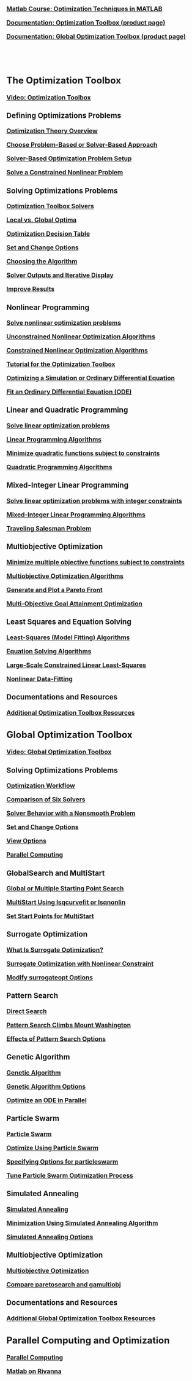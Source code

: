 **<a href="https://www.mathworks.com/training-schedule/optimization-techniques-in-matlab.html" target="_blank"><font size="3">Matlab Course: Optimization Techniques in MATLAB<font/></a>**

**<a href="https://www.mathworks.com/products/optimization.html" target="_blank"><font size="3">Documentation: Optimization Toolbox (product page)<font/></a>**

**<a href="https://www.mathworks.com/products/global-optimization.html" target="_blank"><font size="3">Documentation: Global Optimization Toolbox (product page)<font/></a>**


<br/>
<br/>


## The Optimization Toolbox

**<a href="https://www.mathworks.com/products/optimization.html" target="_blank"><font size="3">Video: Optimization Toolbox<font/></a>**

### Defining Optimizations Problems

**<a href="https://www.mathworks.com/help/optim/ug/optimization-theory-overview.html" target="_blank"><font size="3">Optimization Theory Overview<font/></a>**

**<a href="https://www.mathworks.com/help/optim/ug/first-choose-problem-based-or-solver-based-approach.html" target="_blank"><font size="3">Choose Problem-Based or Solver-Based Approach<font/></a>**

**<a href="https://www.mathworks.com/help/optim/optimization-problem-setup-solver-based.html" target="_blank"><font size="3">Solver-Based Optimization Problem Setup<font/></a>**

**<a href="https://www.mathworks.com/help/optim/ug/example-nonlinear-constrained-minimization.html" target="_blank"><font size="3">Solve a Constrained Nonlinear Problem<font/></a>**


### Solving Optimizations Problems

**<a href="https://www.mathworks.com/help/optim/ug/introduction-to-optimization-toolbox-solvers.html" target="_blank"><font size="3">Optimization Toolbox Solvers<font/></a>**

**<a href="https://www.mathworks.com/help/optim/ug/local-vs-global-optima.html" target="_blank"><font size="3">Local vs. Global Optima<font/></a>**

**<a href="https://www.mathworks.com/help/optim/ug/optimization-decision-table.html" target="_blank"><font size="3">Optimization Decision Table<font/></a>**

**<a href="https://www.mathworks.com/help/optim/ug/set-and-change-options.html" target="_blank"><font size="3">Set and Change Options<font/></a>**

**<a href="https://www.mathworks.com/help/optim/ug/choosing-the-algorithm.html" target="_blank"><font size="3">Choosing the Algorithm<font/></a>**

**<a href="https://www.mathworks.com/help/optim/solver-outputs-and-iterative-display.html" target="_blank"><font size="3">Solver Outputs and Iterative Display<font/></a>**

**<a href="https://www.mathworks.com/help/optim/improving-results.html" target="_blank"><font size="3">Improve Results<font/></a>**


### Nonlinear Programming

**<a href="https://www.mathworks.com/discovery/nonlinear-programming.html" target="_blank"><font size="3">Solve nonlinear optimization problems<font/></a>**

**<a href="https://www.mathworks.com/help/optim/ug/unconstrained-nonlinear-optimization-algorithms.html" target="_blank"><font size="3">Unconstrained Nonlinear Optimization Algorithms<font/></a>**

**<a href="https://www.mathworks.com/help/optim/ug/constrained-nonlinear-optimization-algorithms.html" target="_blank"><font size="3">Constrained Nonlinear Optimization Algorithms<font/></a>**

**<a href="https://www.mathworks.com/help/optim/ug/optimization-toolbox-tutorial.html" target="_blank"><font size="3">Tutorial for the Optimization Toolbox<font/></a>**

**<a href="https://www.mathworks.com/help/optim/ug/optimizing-a-simulation-or-ordinary-differential-equation.html" target="_blank"><font size="3">Optimizing a Simulation or Ordinary Differential Equation<font/></a>**

**<a href="https://www.mathworks.com/help/optim/ug/fit-differential-equation-ode.html" target="_blank"><font size="3">Fit an Ordinary Differential Equation (ODE)<font/></a>**


### Linear and Quadratic Programming

**<a href="https://www.mathworks.com/discovery/linear-programming.html" target="_blank"><font size="3">Solve linear optimization problems<font/></a>**

**<a href="https://www.mathworks.com/help/optim/ug/linear-programming-algorithms.html" target="_blank"><font size="3">Linear Programming Algorithms<font/></a>**

**<a href="https://www.mathworks.com/discovery/quadratic-programming.html" target="_blank"><font size="3">Minimize quadratic functions subject to constraints<font/></a>**

**<a href="https://www.mathworks.com/help/optim/ug/quadratic-programming-algorithms.html" target="_blank"><font size="3">Quadratic Programming Algorithms<font/></a>**


### Mixed-Integer Linear Programming

**<a href="https://www.mathworks.com/discovery/integer-programming.html" target="_blank"><font size="3">Solve linear optimization problems with integer constraints<font/></a>**

**<a href="https://www.mathworks.com/help/optim/ug/mixed-integer-linear-programming-algorithms.html" target="_blank"><font size="3">Mixed-Integer Linear Programming Algorithms<font/></a>**

**<a href="https://www.mathworks.com/help/optim/ug/travelling-salesman-problem.html" target="_blank"><font size="3">Traveling Salesman Problem<font/></a>**


### Multiobjective Optimization

**<a href="https://www.mathworks.com/discovery/multiobjective-optimization.html" target="_blank"><font size="3">Minimize multiple objective functions subject to constraints<font/></a>**

**<a href="https://www.mathworks.com/help/optim/ug/multiobjective-optimization-algorithms.html" target="_blank"><font size="3">Multiobjective Optimization Algorithms<font/></a>**

**<a href="https://www.mathworks.com/help/optim/ug/generate-and-plot-a-pareto-front.html" target="_blank"><font size="3">Generate and Plot a Pareto Front<font/></a>**

**<a href="https://www.mathworks.com/help/optim/examples/multi-objective-goal-attainment-optimization.html" target="_blank"><font size="3">Multi-Objective Goal Attainment Optimization<font/></a>**


### Least Squares and Equation Solving

**<a href="https://www.mathworks.com/help/optim/ug/least-squares-model-fitting-algorithms.html" target="_blank"><font size="3">Least-Squares (Model Fitting) Algorithms<font/></a>**

**<a href="https://www.mathworks.com/help/optim/ug/equation-solving-algorithms.html" target="_blank"><font size="3">Equation Solving Algorithms<font/></a>**

**<a href="https://www.mathworks.com/help/optim/ug/deblur-solver-based.html" target="_blank"><font size="3">Large-Scale Constrained Linear Least-Squares<font/></a>**

**<a href="https://www.mathworks.com/help/optim/ug/nonlinear-data-fitting-example.html" target="_blank"><font size="3">Nonlinear Data-Fitting<font/></a>**


### Documentations and Resources

**<a href="https://www.mathworks.com/products/optimization.html#resources" target="_blank"><font size="3">Additional Optimization Toolbox Resources<font/></a>**



## Global Optimization Toolbox

**<a href="https://www.mathworks.com/products/global-optimization.html" target="_blank"><font size="3">Video: Global Optimization Toolbox<font/></a>**

### Solving Optimizations Problems

**<a href="https://www.mathworks.com/help/gads/optimization-workflow.html" target="_blank"><font size="3">Optimization Workflow<font/></a>**

**<a href="https://www.mathworks.com/help/gads/example-comparing-several-solvers.html" target="_blank"><font size="3">Comparison of Six Solvers<font/></a>**

**<a href="https://www.mathworks.com/help/gads/global-solver-choices.html" target="_blank"><font size="3">Solver Behavior with a Nonsmooth Problem<font/></a>**

**<a href="https://www.mathworks.com/help/gads/set-and-change-options.html" target="_blank"><font size="3">Set and Change Options<font/></a>**

**<a href="https://www.mathworks.com/help/gads/view-options.html" target="_blank"><font size="3">View Options<font/></a>**

**<a href="https://www.mathworks.com/help/gads/parallel-computing.html" target="_blank"><font size="3">Parallel Computing<font/></a>**

### GlobalSearch and MultiStart

**<a href="https://www.mathworks.com/help/gads/global-or-multiple-starting-point-search.html" target="_blank"><font size="3">Global or Multiple Starting Point Search<font/></a>**

**<a href="https://www.mathworks.com/help/gads/multistart-using-lsqcurvefit-or-lsqnonlin.html" target="_blank"><font size="3">MultiStart Using lsqcurvefit or lsqnonlin<font/></a>**

**<a href="https://www.mathworks.com/help/gads/set-start-points-for-multistart.html" target="_blank"><font size="3">Set Start Points for MultiStart<font/></a>**


### Surrogate Optimization

**<a href="https://www.mathworks.com/help/gads/what-is-surrogate-optimization.html" target="_blank"><font size="3">What Is Surrogate Optimization?<font/></a>**

**<a href="https://www.mathworks.com/help/gads/solve-nonlinearly-constrained-problem-using-surrogateopt.html" target="_blank"><font size="3">Surrogate Optimization with Nonlinear Constraint<font/></a>**

**<a href="https://www.mathworks.com/help/gads/use-surrogateopt-options.html" target="_blank"><font size="3">Modify surrogateopt Options<font/></a>**


### Pattern Search

**<a href="https://www.mathworks.com/help/gads/direct-search.html" target="_blank"><font size="3">Direct Search<font/></a>**

**<a href="https://www.mathworks.com/help/gads/patternsearch-climbs-mt-washington.html" target="_blank"><font size="3">Pattern Search Climbs Mount Washington<font/></a>**

**<a href="https://www.mathworks.com/help/gads/visualize-tune-patternsearch.html" target="_blank"><font size="3">Effects of Pattern Search Options<font/></a>**


### Genetic Algorithm

**<a href="https://www.mathworks.com/help/gads/genetic-algorithm.html" target="_blank"><font size="3">Genetic Algorithm<font/></a>**

**<a href="https://www.mathworks.com/help/gads/examples/genetic-algorithm-options.html" target="_blank"><font size="3">Genetic Algorithm Options<font/></a>**

**<a href="https://www.mathworks.com/help/gads/optimize-an-ode-in-parallel.html" target="_blank"><font size="3">Optimize an ODE in Parallel<font/></a>**

### Particle Swarm

**<a href="https://www.mathworks.com/help/gads/particle-swarm.html" target="_blank"><font size="3">Particle Swarm<font/></a>**

**<a href="https://www.mathworks.com/help/gads/optimize-using-particle-swarm-optimization.html" target="_blank"><font size="3">Optimize Using Particle Swarm<font/></a>**

**<a href="https://www.mathworks.com/help/gads/particle-swarm-options.html" target="_blank"><font size="3">Specifying Options for particleswarm<font/></a>**

**<a href="https://www.mathworks.com/help/gads/tune-particleswarm-optimization-process.html" target="_blank"><font size="3">Tune Particle Swarm Optimization Process<font/></a>**

### Simulated Annealing

**<a href="https://www.mathworks.com/help/gads/simulated-annealing.html" target="_blank"><font size="3">Simulated Annealing<font/></a>**

**<a href="https://www.mathworks.com/help/gads/simulated-annealing-examples.html" target="_blank"><font size="3">Minimization Using Simulated Annealing Algorithm<font/></a>**

**<a href="https://www.mathworks.com/help/gads/simulated-annealing-options-effects.html" target="_blank"><font size="3">Simulated Annealing Options<font/></a>**


### Multiobjective Optimization

**<a href="https://www.mathworks.com/help/gads/multiobjective-optimization.html" target="_blank"><font size="3">Multiobjective Optimization<font/></a>**

**<a href="https://www.mathworks.com/help/gads/compare-paretosearch-gamultiobj.html" target="_blank"><font size="3">Compare paretosearch and gamultiobj<font/></a>**


### Documentations and Resources

**<a href="https://www.mathworks.com/products/global-optimization.html#resources" target="_blank"><font size="3">Additional Global Optimization Toolbox Resources<font/></a>**

## Parallel Computing and Optimization

**<a href="https://www.mathworks.com/help/optim/parallel-optimization.html" target="_blank"><font size="3">Parallel Computing<font/></a>**

**<a href="https://www.rc.virginia.edu/userinfo/rivanna/software/matlab/" target="_blank"><font size="3">Matlab on Rivanna<font/></a>**
